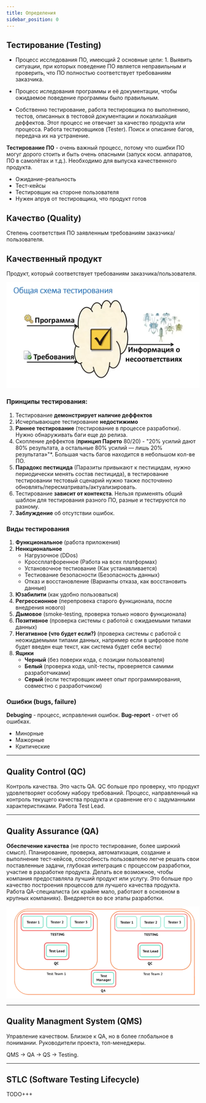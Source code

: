 ```yaml
---
title: Определения
sidebar_position: 0
---
```


## Тестирование (Testing)

- Процесс исследования ПО, имеющий 2 основные цели: 1. Выявить ситуации, при которых поведение ПО является неправильным и проверить, что ПО полностью соответствует требованиям заказчика.

 - Процесс иследования программы и её документации, чтобы ожидаемое поведение программы было правильным.

- Собственно тестирование, работа тестировщика по выполнению, тестов, описанных в тестовой документации и локализайция деффектов. Этот процесс не отвечает за качество продукта или процесса. Работа тестировщиков (Tester). Поиск и описание багов, передача их на устранение.

**Тестирование ПО** - очень важный процесс, потому что ошибки ПО могуг дорого стоить и быть очень опасными (запуск косм. аппаратов, ПО в самолётах и т.д.). Необходимо для выпуска качественного продукта.

- Ожидание-реальность
- Тест-кейсы
- Тестировщик на стороне пользователя
- Нужен апрув от тестировщика, что продукт готов

## Качество (Quality)

Степень соответствия ПО заявленным требованиям заказчика/пользователя.

## Качественный продукт

Продукт, который соответствует требованиям заказчика/пользователя.

![test-scheme](/img/qa/test-scheme.png)

### Принципы тестирования:

1. Тестирование **демонстрирует наличие деффектов**
2. Исчерпывающее тестирование **недостижимо**
3. **Раннее тестирование** (тестирование в процессе разработки). Нужно обнаруживать баги еще до релиза.
4. Скопление деффектов (**принцип Парето** 80/20) - "20% усилий дают 80% результата, а остальные 80% усилий — лишь 20% результата»"*. Большая часть багов находится в небольшом кол-ве ПО.
5. **Парадокс пестицида** (Паразиты привыкают к пестицидам, нужно периодически менять состав пестицида), в тестирование тестировании тестовый сценарий нужно также посточянно обновлять/пересматривать/актуализировать.
6. Тестирование **зависит от контекста**. Нельзя применять общий шаблон для тестирования разного ПО, разные и тестируются по разному.
7. **Заблуждение** об отсутствии ошибок.

### Виды тестирования

1. **Функциональное** (работа приложения)
2. **Ненкциональное**
    - Нагрузочное (DDos)
    - Кроссплатфоренное (Работа на всех платформах)
    - Установочное тестиование (Как устанавливается)
    - Тестиование безопасности (Безопасность данных)
    - Отказ и восстановление (Варианты отказа, как восстановить данные)
3. **Юзабилити** (как удобно пользоваться)
4. **Регрессионное** (перепровека старого функционала, после внедрения нового)
5. **Дымовое** (smoke-testing, проверка только нового функционала)
6. **Позитивное** (проверка системы с работой с ожидаемыми типами данных)
7. **Негативное (что будет если?)** (проверка системы с работой с неожидаемыми типами данных, например если в цифровое поле будет введен еще текст, как система будет себя вести)
8. **Ящики**
    - **Черный** (без поверки кода, с позиции пользователя)
    - **Белый** (проверка кода, unit-тесты, проверяется самими разработчиками)
    - **Серый** (если тестировщик имеет опыт программирования, совместно с разработчиком)

### Ошибки (bugs, failure)

**Debuging** - процесс, исправления ошибок.
**Bug-report** - отчет об ошибках.

- Минорные
- Мажорные
- Критические

***

## Quality Control (QC)

Контроль качества. Это часть QA. QC больше про проверку, что продукт удовлетворяет особому набору требований. Процесс, направленный на контроль текущего качества продукта и сравнение его с задуманными характеристиками. Работа Test Lead. 

***

## Quality Assurance (QA)

**Обеспечение качества** (не просто тестирование, более широкий смысл). Планирование, проверка, автоматизация, создание и выполнение тест-кейсов, способность пользователю легче решать свои поставленные задачи, глубокая интеграция с процессом разработки, участие в разработке продукта. Делать все возможное, чтобы компания предоставляла лучший продукт или услугу. Это больше про качество построения процессов для лучшего качества продукта. Работа QA-специалиста (их крайне мало, работают в основном в крупных компаниях). Внедряется во все этапы разработки.

![test-grade](/img/qa/test-grade.png)

***

## Quality Managment System (QMS)

Управление качеством. Близкое к QA, но в более глобальное в понимании. Руководители проекта, топ-менеджеры.

QMS -> QA -> QS -> Testing.

***

## STLC (Software Testing Lifecycle)

TODO+++
